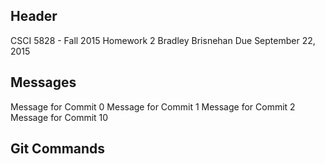 ## Header
CSCI 5828 - Fall 2015
Homework 2
Bradley Brisnehan
Due September 22, 2015

## Messages
Message for Commit 0
Message for Commit 1
Message for Commit 2
Message for Commit 10

## Git Commands